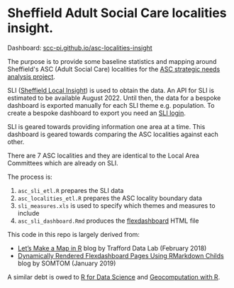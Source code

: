 # Sheffield Adult Social Care localities insight.  

Dashboard: [scc-pi.github.io/asc-localities-insight](https://scc-pi.github.io/asc-localities-insight/)

The purpose is to provide some baseline statistics and mapping around Sheffield's ASC (Adult Social Care) localities for the [ASC strategic needs analysis project](https://github.com/scc-pi/ASC_SNA).  

SLI ([Sheffield Local Insight](https://sheffield.communityinsight.org/)) is used to obtain the data. An API for SLI is estimated to be available August 2022. Until then, the data for a bespoke dashboard is exported manually for each SLI theme e.g. population. To create a bespoke dashboard to export you need an [SLI login](https://local.communityinsight.org/login/).

SLI is geared towards providing information one area at a time. This dashboard is geared towards comparing the ASC localities against each other.

There are 7 ASC localities and they are identical to the Local Area Committees which are already on SLI.

The process is:
1. `asc_sli_etl.R` prepares the SLI data  
1. `asc_localities_etl.R` prepares the ASC locality boundary data  
1. `sli_measures.xls` is used to specify which themes and measures to include  
1. `asc_sli_dashboard.Rmd` produces the [flexdashboard](https://pkgs.rstudio.com/flexdashboard/) HTML file  

This code in this repo is largely derived from:  
- [Let’s Make a Map in R](https://medium.com/@traffordDataLab/lets-make-a-map-in-r-7bd1d9366098) blog by Trafford Data Lab (February 2018)  
- [Dynamically Rendered Flexdashboard Pages Using RMarkdown Childs](https://somtom.github.io/post/using-dynamically-rendered-r-markdown-childs-for-reports/) blog by SOMTOM (January 2019)  

A similar debt is owed to [R for Data Science](https://r4ds.had.co.nz/) and [Geocomputation with R](https://geocompr.robinlovelace.net/).